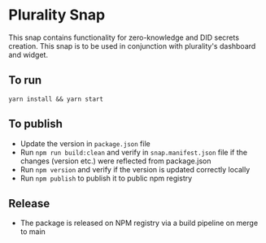 # Plurality Snap
This snap contains functionality for zero-knowledge and DID secrets creation. This snap is to be used in conjunction with plurality's dashboard and widget. 

## To run
```
yarn install && yarn start
```

## To publish
- Update the version in `package.json` file
- Run `npm run build:clean` and verify in `snap.manifest.json` file if the changes (version etc.) were reflected from package.json
- Run `npm version` and verify if the version is updated correctly locally
- Run `npm publish` to publish it to public npm registry

## Release
- The package is released on NPM registry via a build pipeline on merge to main
